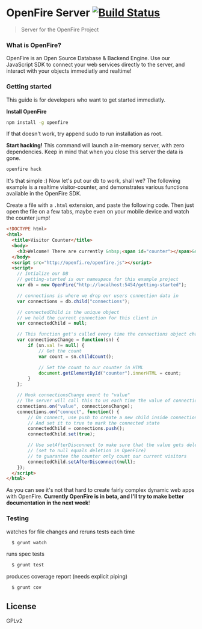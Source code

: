 # OpenFire Server [![Build Status](https://travis-ci.org/OpenFireHQ/Server.svg?branch=master)](https://travis-ci.org/OpenFireHQ/Server)

> Server for the OpenFire Project

### What is OpenFire?

OpenFire is an Open Source Database & Backend Engine. Use our JavaScript SDK to connect your web services directly to the server, and interact with your objects immediatly and realtime!

### Getting started

This guide is for developers who want to get started immediatly.

**Install OpenFire**
```bash
npm install -g openfire
```
If that doesn't work, try append sudo to run installation as root.

**Start hacking!**
This command will launch a in-memory server, with zero dependencies.
Keep in mind that when you close this server the data is gone.
```bash
openfire hack
```

It's that simple :) Now let's put our db to work, shall we?
The following example is a realtime visitor-counter, and demonstrates various functions available in the OpenFire SDK.

Create a file with a `.html` extension, and paste the following code.
Then just open the file on a few tabs, maybe even on your mobile device and watch the counter jump!
```html
<!DOCTYPE html>
<html>
  <title>Visitor Counter</title>
  <body>
    <h3>Welcome! There are currently &nbsp;<span id="counter"></span>&nbsp; People watching this site!</h3>
  </body>
  <script src="http://openfi.re/openfire.js"></script>
  <script>
    // Intialize our DB
    // getting-started is our namespace for this example project
    var db = new OpenFire("http://localhost:5454/getting-started");

    // connections is where we drop our users connection data in
    var connections = db.child("connections");

    // connectedChild is the unique object
    // we hold the current connection for this client in
    var connectedChild = null;

    // This function get's called every time the connections object changes.
    var connectionsChange = function(sn) {
        if (sn.val != null) {
            // Get the count
            var count = sn.childCount();

            // Set the count to our counter in HTML
            document.getElementById("counter").innerHTML = count;
        }
    };

    // Hook connectionsChange event to "value"
    // The server will call this to us each time the value of connections change.
    connections.on("value", connectionsChange);
    connections.on("connect", function() {
        // On connect, use push to create a new child inside connections
        // And set it to true to mark the connected state
        connectedChild = connections.push();
        connectedChild.set(true);

        // Use setAfterDisconnect to make sure that the value gets deleted
        // (set to null equals deletion in OpenFire)
        // to guarantee the counter only count our current visitors
        connectedChild.setAfterDisconnect(null);
    });
  </script>
</html>
```

As you can see it's not that hard to create fairly complex dynamic web apps with OpenFire.
**Currently OpenFire is in beta, and I'll try to make better documentation in the next week**!


### Testing

watches for file changes and reruns tests each time
```bash
  $ grunt watch
```

runs spec tests
```bash
  $ grunt test  
```

produces coverage report (needs explicit piping)
```bash
  $ grunt cov
```

## License

GPLv2

